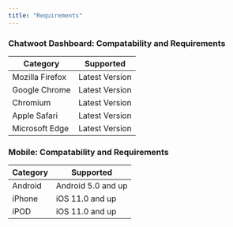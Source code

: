 ```yaml
---
title: "Requirements"
---
```


### Chatwoot Dashboard: Compatability and Requirements 

| Category        | Supported      |
|-----------------|----------------|
| Mozilla Firefox | Latest Version |
| Google Chrome   | Latest Version |
| Chromium        | Latest Version |
| Apple Safari    | Latest Version |
| Microsoft Edge  | Latest Version |  


### Mobile: Compatability and Requirements 

| Category           | Supported                                                              |
|--------------------|------------------------------------------------------------------------|
| Android            | Android 5.0 and up                                                     |
| iPhone             | iOS 11.0 and up                                                        |
| iPOD               | iOS 11.0 and up                                                        |


